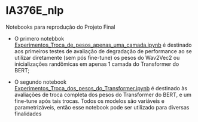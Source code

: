 # IA376E_nlp

Notebooks para reprodução do Projeto Final


* O primero notebbok [Experimentos_Troca_de_pesos_apenas_uma_camada.ipynb](./Experimentos_Troca_de_pesos_apenas_uma_camada.ipynb) é destinado aos primeiros testes de avaliação de degradação de performance ao se utilizar diretamente (sem pós fine-tune) os pesos do Wav2Vec2 ou inicializações randômicas em apenas 1 camada do Transformer do BERT;

* O segundo notebook [Experimentos_Troca_dos_pesos_do_Transformer.ipynb](./Experimentos_Troca_dos_pesos_do_Transformer.ipynb) é destinado às avaliações de troca completa dos pesos do Transformer do BERT, e um fine-tune após tais trocas. Todos os modelos são variáveis e parametrizáveis, então esse notebook pode ser utilizado para diversas finalidades
